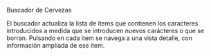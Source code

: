 Buscador de Cervezas

El buscador actualiza la lista de items que contienen los caracteres introducidos a medida que se introducen nuevos carácteres o que se borran.
Pulsando en cada item se navega a una vista detalle, con información ampliada de ese item.
